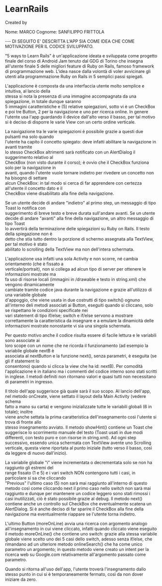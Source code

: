 # LearnRails
Created by

Nome: MARCO
Cognome: SANFILIPPO FRITTOLA

--- DI SEGUITO E' DESCRITTA L'APP SIA COME IDEA CHE COME MOTIVAZIONE PER IL CODICE SVILUPPATO.

"5 ways to Learn Rails" è un'applicazione ideata e sviluppata come progetto finale del corso di 
Android Jam tenuto dal GDG di Torino che insegna all'utente finale 5 delle migliori feature di 
Ruby on Rails, famoso framework di programmazione web. L'idea nasce dalla volontà di voler 
avvicinare gli utenti alla programmazione Ruby on Rails in 5 semplici passi spiegati.

L'applicazione è composta da una interfaccia utente molto semplice e intuitiva, al lancio della  
stessa si nota la presenza di una immagine accompagnata da una spiegazione, in totale dunque saranno  
5 immagini caratteristiche e (5) relative spiegazioni, sotto vi è un CheckBox e poi tre Button, 2 per
la navigazione e uno per ricerca online. In genere l'utente usa l'app guardando il device dall'alto 
verso il basso, per tal motivo si è deciso di disporre le varie View con un certo ordine verticale.

La navigazione tra le varie spiegazioni è possibile grazie a questi due pulsanti ma solo quando  
l'utente ha capito il concetto spiegato: deve infatti abilitare la navigazione in avanti tramite  
lo stesso CheckBox altrimenti sarà notificato con un AlertDialog il suggerimento relativo al  
CheckBox (non visto durante il corso); è ovvio che il CheckBox funziona solo per la navigazione in  
avanti, quando l'utente vuole tornare indietro per rivedere un concetto non ha bisogno di settare  
alcun CheckBox: in tal modo si cerca di far apprendere con certezza all'utente il concetto dato e il  
CheckBox viene disabilitato alla fine della navigazione.

Se un utente decide di andare "indietro" al primo step, un messaggio di tipo Toast lo notifica con  
suggerimento di breve testo e breve durata sull'andare avanti.
Se un utente decide di andare "avanti" alla fine della navigazione, un altro messaggio di tipo Toast  
lo avvertirà della terminazione delle spiegazioni su Ruby on Rails. Il testo della spiegazione non è  
detto che stia tutto dentro la porzione di schermo assegnata alla TextView, per tal motivo è stato  
abilitato lo scrolling della TextView ma non dell'intera schermata.

L'applicazione usa infatti una sola Activity e non scorre, né cambia orientamento (che è fissato a  
verticale/portrait), non si collega ad alcun tipo di server per ottenere le informazioni mostrate ma  
fa uso di risorse locali (immagini in /drawable e testo in string.xml) che vengono dinamicamente  
cambiate tramite codice java durante la navigazione e grazie all'utilizzo di una variabile globale  
d'appoggio, che viene usata in due costrutti di tipo switch() ognuno all'interno deli metodi
associati ai Button, eseguiti quando si cliccano, solo se rispettano le condizioni specificate nei  
vari statement di tipo if/else; 
switch e if/else servono a mostrare correttamente la caratteristica da insegnare e a emulare la 
dinamicità delle informazioni mostrate nonostante vi sia una singola schermata.

Per questo motivo anche il codice risulta essere di facile lettura e le variabili sono associate ai  
loro scope con un nome che ne ricorda il funzionamento (ad esempio la variabile globale nextB è  
associata al nextButton e la funzione next(), senza parametri, è eseguita (se gli if statement lo  
consentono) quando si clicca la view che ha id: nextB). Per comodità l'applicazione è in italiano 
ma i commenti del codice interno sono stati scritti in inglese. I metodi definiti non ritornano 
valori e quasi tutti non necessitano di parametri in ingresso.

Il titolo dell'app suggerisce già quale sarà il suo scopo.
Al lancio dell'app, nel metodo onCreate, viene settato il layout della Main Activity (vedere schema  
fatto a mano su carta) e vengono inizializzate tutte le variabili globali (6 in totale); inoltre  
viene anche settata la prima caratteristica dell'insegnamento così l'utente si trova di fronte allo  
stesso insegnamento avviato. Il metodo showHint() contiene un Toast che suggerisce lo scorrimento 
manuale del testo (Toast usati in due modi differenti, con testo puro e con risorse in string.xml).
Ad ogni step successivo, essendo unica schermata con TextView avente uno Scrolling verticale, questa
viene riportata al punto iniziale (tutto verso il basso, così da leggere di nuovo dall'inizio).

La variabile globale "i" viene incrementata o decrementata solo se non ha raggiunto gli estremi del  
range fissato (1 e 5) e i vari switch NON contengono tutti i casi, in particolare si sa che cliccando  
"Previous" l'ultimo caso (5) non sarà mai raggiunto all'interno di questo metodo così come cliccando 
next il primo caso nello switch non sarà mai raggiunto e dunque per mantenere un codice leggero 
sono stati rimossi i casi inutilizzati, ciò è stato possibile grazie al debug. 
Il metodo next() contiene anche un controllo sul CheckBox che eventualmente scatena un AlertDialog. 
Si è anche deciso di far sparire il CheckBox alla fine della navigazione ma eventualmente riappare 
se l'utente torna indietro.

L'ultimo Button (moreOnLine) avvia una ricerca con argomento analogo all'insegnamento in cui viene
cliccato, infatti quando cliccato viene eseguito il metodo moreOnLine() che contiene uno switch: grazie
alla stessa variabile globale viene scelto uno dei 5 casi dello switch, adesso senza if/else, che rimandano
ad un ulteriore metodo onlineSearch() che ha come unico parametro un argomento; in questo metodo viene 
creato un intent per la ricerca web su Google.com relativamente all'argomento passato come parametro.

Quando si ritorna all'uso dell'app, l'utente troverà l'insegnamento dallo stesso punto in cui si è 
temporaneamente fermato, così da non dover iniziare da zero.
